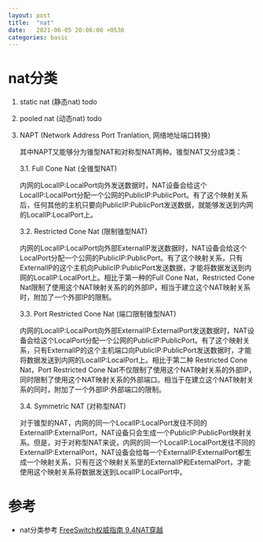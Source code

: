 ```yaml
---
layout: post
title:  "nat"
date:   2021-06-05 20:06:00 +0530
categories: basic
---
```


# nat分类

1. static nat (静态nat)		todo

2. pooled nat (动态nat)     todo

3. NAPT (Network Address Port Tranlation, 网络地址端口转换)

   其中NAPT又能够分为锥型NAT和对称型NAT两种。锥型NAT又分成3类：

   3.1. Full Cone Nat (全锥型NAT)

   内网的LocalIP:LocalPort向外发送数据时，NAT设备会给这个LocalIP:LocalPort分配一个公网的PublicIP:PublicPort。有了这个映射关系后，任何其他的主机只要向PublicIP:PublicPort发送数据，就能够发送到内网的LocalIP:LocalPort上。

   3.2. Restricted Cone Nat (限制锥型NAT)

   内网的LocalIP:LocalPort向外部ExternalIP发送数据时，NAT设备会给这个LocalPort分配一个公网的PublicIP:PublicPort。有了这个映射关系，只有ExternalIP的这个主机向PublicIP:PublicPort发送数据，才能将数据发送到内网的LocalIP:LocalPort上。相比于第一种的Full Cone Nat，Restricted Cone Nat限制了使用这个NAT映射关系的的外部IP，相当于建立这个NAT映射关系时，附加了一个外部IP的限制。

   3.3. Port Restricted Cone Nat (端口限制锥型NAT)

   内网的LocalIP:LocalPort向外部ExternalIP:ExternalPort发送数据时，NAT设备会给这个LocalPort分配一个公网的PublicIP:PublicPort。有了这个映射关系，只有ExternalIP的这个主机端口向PublicIP:PublicPort发送数据时，才能将数据发送到内网的LocalIP:LocalPort上。相比于第二种 Restricted Cone Nat，Port Restricted Cone Nat不仅限制了使用这个NAT映射关系的外部IP，同时限制了使用这个NAT映射关系的外部端口。相当于在建立这个NAT映射关系的同时，附加了一个外部IP:外部端口的限制。

   3.4. Symmetric NAT (对称型NAT)

   对于锥型的NAT，内网的同一个LocalIP:LocalPort发往不同的ExternalIP:ExternalPort，NAT设备只会生成一个PublicIP:PublicPort映射关系。但是，对于对称型NAT来说，内网的同一个LocalIP:LocalPort发往不同的ExternalIP:ExternalPort，NAT设备会给每一个ExternalIP:ExternalPort都生成一个映射关系，只有在这个映射关系里的ExternalIP和ExternalPort，才能使用这个映射关系将数据发送到LocalIP:LocalPort中。

# 参考

- nat分类参考 [FreeSwitch权威指南 9.4NAT穿越]()

